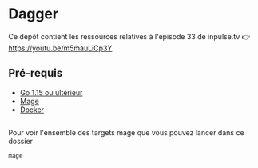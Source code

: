 # Dagger

Ce dépôt contient les ressources relatives à l'épisode 33 de inpulse.tv 👉 https://youtu.be/m5mauLiCp3Y

## Pré-requis 

* [Go 1.15 ou ultérieur](https://go.dev/doc/install)
* [Mage](https://magefile.org/)
* [Docker](https://docs.docker.com/get-docker/)

## 

Pour voir l'ensemble des targets mage que vous pouvez lancer dans ce dossier 
``` bash
mage 
```

